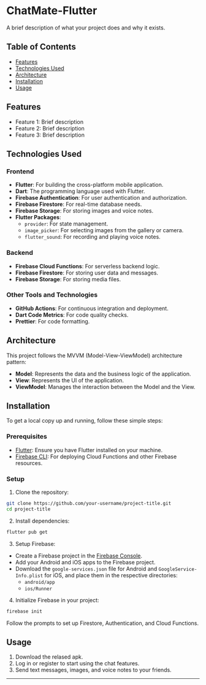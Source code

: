 # ChatMate-Flutter


A brief description of what your project does and why it exists.

## Table of Contents

- [Features](#features)
- [Technologies Used](#technologies-used)
- [Architecture](#architecture)
- [Installation](#installation)
- [Usage](#usage)


## Features

- Feature 1: Brief description
- Feature 2: Brief description
- Feature 3: Brief description

## Technologies Used

### Frontend

- **Flutter**: For building the cross-platform mobile application.
- **Dart**: The programming language used with Flutter.
- **Firebase Authentication**: For user authentication and authorization.
- **Firebase Firestore**: For real-time database needs.
- **Firebase Storage**: For storing images and voice notes.
- **Flutter Packages**:
  - `provider`: For state management.
  - `image_picker`: For selecting images from the gallery or camera.
  - `flutter_sound`: For recording and playing voice notes.

### Backend

- **Firebase Cloud Functions**: For serverless backend logic.
- **Firebase Firestore**: For storing user data and messages.
- **Firebase Storage**: For storing media files.

### Other Tools and Technologies

- **GitHub Actions**: For continuous integration and deployment.
- **Dart Code Metrics**: For code quality checks.
- **Prettier**: For code formatting.

## Architecture

This project follows the MVVM (Model-View-ViewModel) architecture pattern:

- **Model**: Represents the data and the business logic of the application.
- **View**: Represents the UI of the application.
- **ViewModel**: Manages the interaction between the Model and the View.


## Installation

To get a local copy up and running, follow these simple steps:

### Prerequisites

- [Flutter](https://flutter.dev/docs/get-started/install): Ensure you have Flutter installed on your machine.
- [Firebase CLI](https://firebase.google.com/docs/cli): For deploying Cloud Functions and other Firebase resources.

### Setup

1. Clone the repository:

```bash
git clone https://github.com/your-username/project-title.git
cd project-title
```

2. Install dependencies:

```bash
flutter pub get
```

3. Setup Firebase:

- Create a Firebase project in the [Firebase Console](https://console.firebase.google.com/).
- Add your Android and iOS apps to the Firebase project.
- Download the `google-services.json` file for Android and `GoogleService-Info.plist` for iOS, and place them in the respective directories:
  - `android/app`
  - `ios/Runner`

4. Initialize Firebase in your project:

```bash
firebase init
```

Follow the prompts to set up Firestore, Authentication, and Cloud Functions.

## Usage

1. Download the relased apk.
2. Log in or register to start using the chat features.
3. Send text messages, images, and voice notes to your friends.

---
